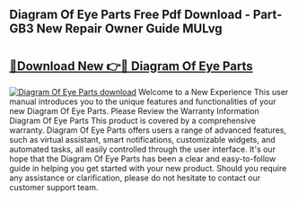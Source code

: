 ## Diagram Of Eye Parts Free Pdf Download - Part-GB3 New Repair Owner Guide MULvg

# <h2><a href="http://dfth3a.blite.top/?on=Diagram+Of+Eye+Parts">🔗Download New 👉🔴 Diagram Of Eye Parts</a></h2>

[![Diagram Of Eye Parts download](https://i.imgur.com/lujVjoI.png)](http://dfth3a.blite.top/?on=Diagram+Of+Eye+Parts)
Welcome to a New Experience This user manual introduces you to the unique features and functionalities of your new Diagram Of Eye Parts. Please Review the Warranty Information Diagram Of Eye Parts This product is covered by a comprehensive warranty. Diagram Of Eye Parts offers users a range of advanced features, such as virtual assistant, smart notifications, customizable widgets, and automated tasks, all easily controlled through the user interface. It's our hope that the Diagram Of Eye Parts has been a clear and easy-to-follow guide in helping you get started with your new product. Should you require any assistance or clarification, please do not hesitate to contact our customer support team.
